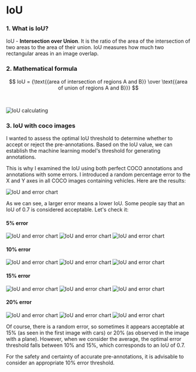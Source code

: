 # IoU

### 1. What is IoU?
IoU - **Intersection over Union**. It is the ratio of the area of the intersection of two areas to the area of their union. IoU measures how much two rectangular areas in an image overlap.

### 2. Mathematical formula

$$ IoU = {\text{{area of intersection of regions A and B}} \over \text{{area of union of regions A and B}}} $$

</br>

![IoU calculating](./images/iou.png)

### 3. IoU with coco images
I wanted to assess the optimal IoU threshold to determine whether to accept or reject the pre-annotations. Based on the IoU value, we can establish the machine learning model's threshold for generating annotations.

This is why I examined the IoU using both perfect COCO annotations and annotations with some errors. I introduced a random percentage error to the X and Y axes in all COCO images containing vehicles.
Here are the results:

![IoU and error chart](./images/iou_chart.png)

As we can see, a larger error means a lower IoU. Some people say that an IoU of 0.7 is considered acceptable. Let's check it:

#### 5% error
![IoU and error chart](./images/000000001532_5.png)
![IoU and error chart](./images/000000044652_5.png)
![IoU and error chart](./images/000000084170_5.png)

#### 10% error
![IoU and error chart](./images/000000001532_10.png)
![IoU and error chart](./images/000000044652_10.png)
![IoU and error chart](./images/000000084170_10.png)

#### 15% error
![IoU and error chart](./images/000000001532_15.png)
![IoU and error chart](./images/000000044652_15.png)
![IoU and error chart](./images/000000084170_15.png)

#### 20% error
![IoU and error chart](./images/000000001532_20.png)
![IoU and error chart](./images/000000044652_20.png)
![IoU and error chart](./images/000000084170_20.png)

Of course, there is a random error, so sometimes it appears acceptable at 15% (as seen in the first image with cars) or 20% (as observed in the image with a plane). However, when we consider the average, the optimal error threshold falls between 10% and 15%, which corresponds to an IoU of 0.7.

For the safety and certainty of accurate pre-annotations, it is advisable to consider an appropriate 10% error threshold.
